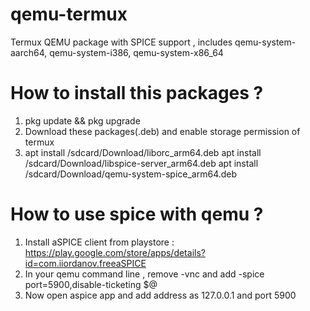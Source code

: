 # qemu-termux
Termux QEMU package with SPICE support , includes qemu-system-aarch64, qemu-system-i386, qemu-system-x86_64

# How to install this packages ?
1) pkg update && pkg upgrade
2) Download these packages(.deb) and enable storage permission of termux
3) apt install /sdcard/Download/liborc_arm64.deb
   apt install /sdcard/Download/libspice-server_arm64.deb
   apt install /sdcard/Download/qemu-system-spice_arm64.deb

# How to use spice with qemu ?
 1) Install aSPICE client from playstore :
  https://play.google.com/store/apps/details?id=com.iiordanov.freeaSPICE
 2) In your qemu command line , remove -vnc and add 
   -spice port=5900,disable-ticketing $@
 3) Now open aspice app and add address as 127.0.0.1 and port 5900
